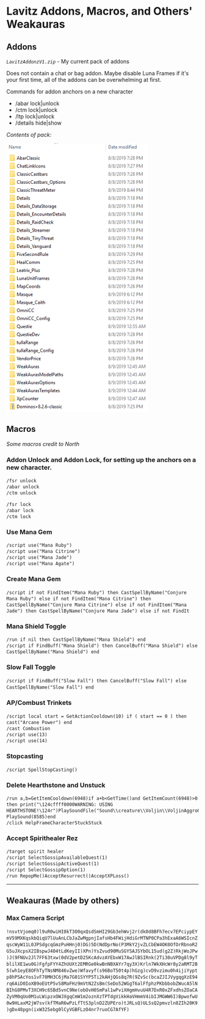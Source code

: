 # Lavitz Addons, Macros, and Others' Weakauras

## Addons

*`LavitzAddonzV1.zip`* - My current pack of addons

Does not contain a chat or bag addon. Maybe disable Luna Frames if it's your first time, all of the addons can be overwhelming at first.

Commands for addon anchors on a new character

- /abar lock|unlock
- /ctm lock|unlock
- /ltp lock|unlock
- /details hide|show

*Contents of pack:*

![](../_/LavitzAddonzV1Contents.png)

## Macros

*Some macros credit to North*

### Addon Unlock and Addon Lock, for setting up the anchors on a new character.

```
/fsr unlock
/abar unlock
/ctm unlock
```

```
/fsr lock
/abar lock
/ctm lock
```

### Use Mana Gem

```
/script use("Mana Ruby")
/script use("Mana Citrine")
/script use("Mana Jade")
/script use("Mana Agate")
```

### Create Mana Gem
```
/script if not FindItem("Mana Ruby") then CastSpellByName("Conjure Mana Ruby") else if not FindItem("Mana Citrine") then CastSpellByName("Conjure Mana Citrine") else if not FindItem("Mana Jade") then CastSpellByName("Conjure Mana Jade") else if not FindIt
```

### Mana Shield Toggle

```
/run if nil then CastSpellByName("Mana Shield") end
/script if FindBuff("Mana Shield") then CancelBuff("Mana Shield") else CastSpellByName("Mana Shield") end
```

### Slow Fall Toggle

` /script if FindBuff("Slow Fall") then CancelBuff("Slow Fall") else CastSpellByName("Slow Fall") end `

### AP/Combust Trinkets

```
/script local start = GetActionCooldown(10) if ( start == 0 ) then cast("Arcane Power") end
/cast Combustion
/script use(13)
/script use(14)
```

### Stopcasting

`/script SpellStopCasting()`

### Delete Hearthstone and Unstuck

```
/run a,b=GetItemCooldown(6948)if a+b<GetTime()and GetItemCount(6948)>0 then print("\124cffff0000WARNING: USING HEARTHSTONE!\124r")PlaySoundFile("Sound\\creature\\Voljin\\VoljinAggro01.ogg")else PlaySound(8585)end
/click HelpFrameCharacterStuckStuck
```

### Accept Spirithealer Rez

```
/target spirit healer
/script SelectGossipAvailableQuest(1)
/script SelectGossipActiveQuest(1)
/script SelectGossipOption(1)
/run RepopMe()AcceptResurrect()AcceptXPLoss()
```

---

## Weakauras (Made by others)

### Max Camera Script

`!nsvtVjomq0)l9uR0wiHI0kT3O0qxQsdSmHI29Gb3ehWvj2r(dk0d8BFh7ecv7EPciypEYmV59MXKqskbQiqU7lUuAnLCbJaZwMgpnjIafsHb4FWijHdiGrMTNP0CPa3hExaA6WSIcnZqscWyW11L0JPSdgcqGmzPuHHnj0)DG)5D(NdDprNo(P3MkY2jvZLCbEW4OK0OfOrRbnoR2G5uJXcpsX2IBspwJ404tLdKeyII)XPn)YsZvud90MuSGYSAJSYbOL15ud(g2Z)RkjWoJPw)J(9FNUv2Jl7FF63txw(0dV2petD25KcAdvzAYEbxW17AwJlBSIRnk(2Ti30uVPDg8l9yTblilXE1wu0G)FgfpFYY4ZhUUXt2EMRGe0kwBnNBXAYr7qy3X)Krln7WkXHcWr8y2aRMT2B5(wh1eyE8OFhTyTNsNM846vZwe)Wfavyf(s96BoT50t4p)hGzg)cvD9vzimu0h4ijiYyptp8hPSAcYos1vF70MH3C6jMa7G01SYYP5Ti2kAHjQGs8q7R(9ZvSc(bcaZJIJVygqgXzE94rq6AiD0IoXB9oEUtP5vS8MaFHz9mVtN2ZsBm(SeDo52WGgT6alFfphzPKbbbobZWucA5lNBIhG0PMvT3XCH9c65Bd5vnC9Ne(obOvH0SmPal1wPviXHgmHvuU4R7DxR0xZFxdhsZOaCAZyVM0qUo0M1uLWipzxOWJXgqCmW1m2oznXzTPTdgVikkHaVHmmV4ibIJMGWW6I)BpwofwU0w9HLaxM2jW7sv(kfTMaR6wPzLfTtS3plnD2ZUPEro)tJRLsQ)ULSsQ2pmvzln8ZIh20K9)gDx48pgn(ixW325ebg0lCyVGBFLzO4nr7ruoCG7AfYF)`
